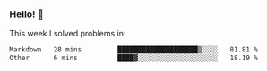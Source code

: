 ### Hello! 👋

This week I solved problems in:

<!--START_SECTION:waka-->

```txt
Markdown   28 mins         ████████████████████▒░░░░   81.81 %
Other      6 mins          ████▓░░░░░░░░░░░░░░░░░░░░   18.19 %
```

<!--END_SECTION:waka-->

